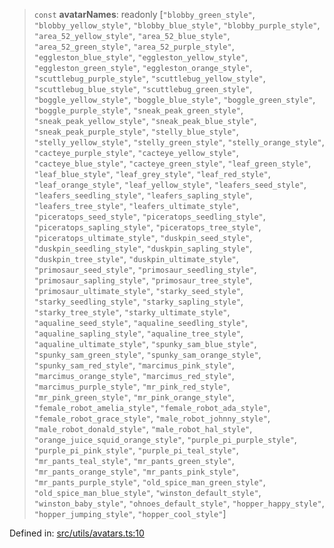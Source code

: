 > `const` **avatarNames**: readonly \[`"blobby_green_style"`, `"blobby_yellow_style"`, `"blobby_blue_style"`, `"blobby_purple_style"`, `"area_52_yellow_style"`, `"area_52_blue_style"`, `"area_52_green_style"`, `"area_52_purple_style"`, `"eggleston_blue_style"`, `"eggleston_yellow_style"`, `"eggleston_green_style"`, `"eggleston_orange_style"`, `"scuttlebug_purple_style"`, `"scuttlebug_yellow_style"`, `"scuttlebug_blue_style"`, `"scuttlebug_green_style"`, `"boggle_yellow_style"`, `"boggle_blue_style"`, `"boggle_green_style"`, `"boggle_purple_style"`, `"sneak_peak_green_style"`, `"sneak_peak_yellow_style"`, `"sneak_peak_blue_style"`, `"sneak_peak_purple_style"`, `"stelly_blue_style"`, `"stelly_yellow_style"`, `"stelly_green_style"`, `"stelly_orange_style"`, `"cacteye_purple_style"`, `"cacteye_yellow_style"`, `"cacteye_blue_style"`, `"cacteye_green_style"`, `"leaf_green_style"`, `"leaf_blue_style"`, `"leaf_grey_style"`, `"leaf_red_style"`, `"leaf_orange_style"`, `"leaf_yellow_style"`, `"leafers_seed_style"`, `"leafers_seedling_style"`, `"leafers_sapling_style"`, `"leafers_tree_style"`, `"leafers_ultimate_style"`, `"piceratops_seed_style"`, `"piceratops_seedling_style"`, `"piceratops_sapling_style"`, `"piceratops_tree_style"`, `"piceratops_ultimate_style"`, `"duskpin_seed_style"`, `"duskpin_seedling_style"`, `"duskpin_sapling_style"`, `"duskpin_tree_style"`, `"duskpin_ultimate_style"`, `"primosaur_seed_style"`, `"primosaur_seedling_style"`, `"primosaur_sapling_style"`, `"primosaur_tree_style"`, `"primosaur_ultimate_style"`, `"starky_seed_style"`, `"starky_seedling_style"`, `"starky_sapling_style"`, `"starky_tree_style"`, `"starky_ultimate_style"`, `"aqualine_seed_style"`, `"aqualine_seedling_style"`, `"aqualine_sapling_style"`, `"aqualine_tree_style"`, `"aqualine_ultimate_style"`, `"spunky_sam_blue_style"`, `"spunky_sam_green_style"`, `"spunky_sam_orange_style"`, `"spunky_sam_red_style"`, `"marcimus_pink_style"`, `"marcimus_orange_style"`, `"marcimus_red_style"`, `"marcimus_purple_style"`, `"mr_pink_red_style"`, `"mr_pink_green_style"`, `"mr_pink_orange_style"`, `"female_robot_amelia_style"`, `"female_robot_ada_style"`, `"female_robot_grace_style"`, `"male_robot_johnny_style"`, `"male_robot_donald_style"`, `"male_robot_hal_style"`, `"orange_juice_squid_orange_style"`, `"purple_pi_purple_style"`, `"purple_pi_pink_style"`, `"purple_pi_teal_style"`, `"mr_pants_teal_style"`, `"mr_pants_green_style"`, `"mr_pants_orange_style"`, `"mr_pants_pink_style"`, `"mr_pants_purple_style"`, `"old_spice_man_green_style"`, `"old_spice_man_blue_style"`, `"winston_default_style"`, `"winston_baby_style"`, `"ohnoes_default_style"`, `"hopper_happy_style"`, `"hopper_jumping_style"`, `"hopper_cool_style"`\]

Defined in: [src/utils/avatars.ts:10](https://github.com/bhavjitChauhan/khan-api/blob/67d30ab4498111952301bcaddbef9a132bf75105/src/utils/avatars.ts#L10)
